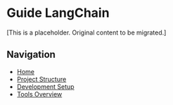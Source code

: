 # Guide LangChain

[This is a placeholder. Original content to be migrated.]

## Navigation
- [Home](Home)
- [Project Structure](Project-Structure)
- [Development Setup](Development-Setup)
- [Tools Overview](Tools-Overview)
